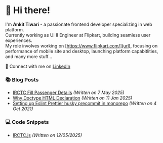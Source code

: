 # 👋 Hi there!

I'm **Ankit Tiwari** - a passionate frontend developer specializing in web platform.<br>Currently working as UI II Engineer at Flipkart, building seamless user experiences.<br>My role involves working on [https://www.flipkart.com/](url), focusing on performance of mobile site and desktop, 
launching platform capabitlities, and many more stuff...

🔗 Connect with me on [LinkedIn](https://www.linkedin.com/in/ankitt8/)

### 📚 Blog Posts
- [IRCTC Fill Passenger Details](./irctc-fill-passenger-details.md) _(Written on 7 May 2025)_
- [Why Doctype HTML Declaration](./why-doctype-html-declaration.md) _(Written on 11 Jan 2025)_
- [Setting up Eslint Prettier husky precommit in monorepo](https://dev.to/ankitt8/setting-up-eslint-airbnb-configuration-prettier-and-husky-pre-commit-hooks-in-cra-5dbo) _(Written on 4 Oct 2021)_

### 💻 Code Snippets
- [IRCTC.js](./irctc.js) _(Written on 12/05/2025)_

